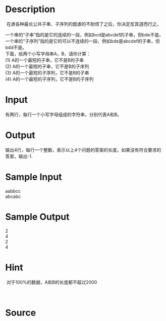 
# Description

<div class="content"><p> 在虐各种最长公共子串、子序列的题虐的不耐烦了之后，你决定反其道而行之。</p>
<div>一个串的“子串”指的是它的连续的一段，例如bcd是abcdef的子串，但bde不是。</div>
<div>一个串的“子序列”指的是它的可以不连续的一段，例如bde是abcdef的子串，但bdd不是。</div>
<div>下面，给两个小写字母串A，B，请你计算：</div>
<div>(1) A的一个最短的子串，它不是B的子串</div>
<div>(2) A的一个最短的子串，它不是B的子序列</div>
<div>(3) A的一个最短的子序列，它不是B的子串</div>
<div>(4) A的一个最短的子序列，它不是B的子序列</div></div>

# Input

<div class="content"><p>有两行，每行一个小写字母组成的字符串，分别代表A和B。</p></div>

# Output

<div class="content"><p>输出4行，每行一个整数，表示以上4个问题的答案的长度。如果没有符合要求的答案，输出-1.</p></div>

# Sample Input

<div class="content"><span class="sampledata">aabbcc<br/>
abcabc</span></div>

# Sample Output

<div class="content"><span class="sampledata">2<br/>
4<br/>
2<br/>
4</span></div>

# Hint

<div class="content"><p></p><p> 对于100%的数据，A和B的长度都不超过2000</p><br/>
<div></div><p></p></div>

# Source

<div class="content"><p><a href="problemset.php?search="></a></p></div>

